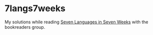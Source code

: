 7langs7weeks
============

My solutions while reading [Seven Languages in Seven Weeks][book] with the
bookreaders group.

[book]: http://pragprog.com/book/btlang/seven-languages-in-seven-weeks
